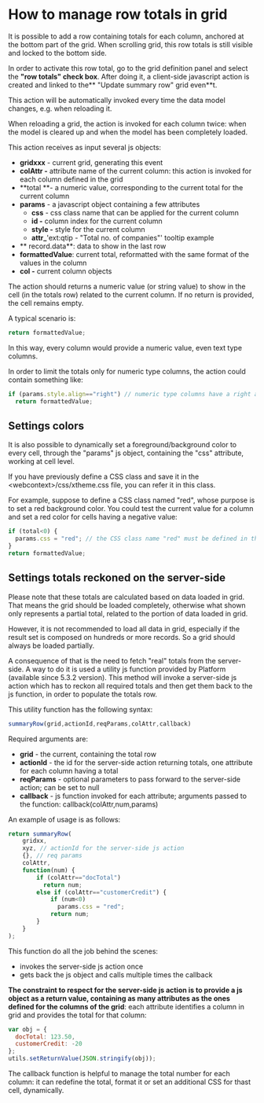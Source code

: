 # How to manage row totals in grid

It is possible to add a row containing totals for each column, anchored at the bottom part of the grid. When scrolling grid, this row totals is still visible and locked to the bottom side.

In order to activate this row total, go to the grid definition panel and select the **"row totals" check box**. After doing it, a client-side javascript action is created and linked to the** "Update summary row" grid even**t.

This action will be automatically invoked every time the data model changes, e.g. when reloading it.

When reloading a grid, the action is invoked for each column twice: when the model is cleared up and when the model has been completely loaded.

This action receives as input several js objects:

* **gridxxx** - current grid, generating this event
* **colAttr -** attribute name of the current column: this action is invoked for each column defined in the grid
* **total **- a numeric value, corresponding to the current total for the current column
* **params** - a javascript object containing a few attributes
  * **css** - css class name that can be applied for the current column
  * **id -** column index for the current column
  * **style -** style for the current column
  * **attr\_**'ext:qtip - "Total no. of companies"' tooltip example
* ** record.data**: data to show in the last row
* **formattedValue**: current total, reformatted with the same format of the values in the column
* **col -** current column objects&#x20;

The action should returns a numeric value (or string value) to show in the cell (in the totals row) related to the current column. If no return is provided, the cell remains empty.

A typical scenario is:

```javascript
return formattedValue;
```

In this way, every column would provide a numeric value, even text type columns.

In order to limit the totals only for numeric type columns, the action could contain something like:

```javascript
if (params.style.align=="right") // numeric type columns have a right alignment...
  return formattedValue;
```

## Settings colors

It is also possible to dynamically set a foreground/background color to every cell, through the "params" js object, containing the "css" attribute, working at cell level.

If you have previously define a CSS class and save it in the \<webcontext>/css/xtheme.css file, you can refer it in this class.

For example, suppose to define a CSS class named "red", whose purpose is to set a red background color. You could test the current value for a column and set a red color for cells having a negative value:

```javascript
if (total<0) {
  params.css = "red"; // the CSS class name "red" must be defined in the xtheme.css file
}
return formattedValue;
```

## Settings totals reckoned on the server-side

Please note that these totals are calculated based on data loaded in grid. That means the grid should be loaded completely, otherwise what shown only represents a partial total, related to the portion of data loaded in grid.

However, it is not recommended to load all data in grid, especially if the result set is composed on hundreds or more records. So a grid should always be loaded partially.

A consequence of that is the need to fetch "real" totals from the server-side. A way to do it is used a utility js function provided by Platform (available since 5.3.2 version). This method will invoke a server-side js action which has to reckon all required totals and then get them back to the js function, in order to populate the totals row.

This utility function has the following syntax:

```javascript
summaryRow(grid,actionId,reqParams,colAttr,callback)
```

Required arguments are:

* **grid** - the current, containing the total row
* **actionId** - the id for the server-side action returning totals, one attribute for each column having a total
* **reqParams** - optional parameters to pass forward to the server-side action; can be set to null
* **callback** - js function invoked for each attribute; arguments passed to the function: callback(colAttr,num,params)

An example of usage is as follows:

```javascript
return summaryRow(
    gridxx,
    xyz, // actionId for the server-side js action
    {}, // req params
    colAttr,
    function(num) {
        if (colAttr=="docTotal")
          return num;
        else if (colAttr=="customerCredit") {
            if (num<0)
              params.css = "red";
            return num;
        }
    }
);
```

This function do all the job behind the scenes:

* invokes the server-side js action once
* gets back the js object and calls multiple times the callback

**The constraint to respect for the server-side js action is to provide a js object as a return value, containing as many attributes as the ones defined for the columns of the grid**: each attribute identifies a column in grid and provides the total for that column:

```javascript
var obj = {
  docTotal: 123.50,
  customerCredit: -20
};
utils.setReturnValue(JSON.stringify(obj));
```

The callback function is helpful to manage the total number for each column: it can redefine the total, format it or set an additional CSS for thast cell, dynamically.

